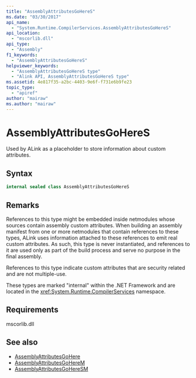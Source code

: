 ```yaml
---
title: "AssemblyAttributesGoHereS"
ms.date: "03/30/2017"
api_name: 
  - "System.Runtime.CompilerServices.AssemblyAttributesGoHereS"
api_location:
  - "mscorlib.dll"
api_type: 
  - "Assembly"
f1_keywords: 
  - "AssemblyAttributesGoHereS"
helpviewer_keywords: 
  - "AssemblyAttributesGoHereS type"
  - "Alink API, AssemblyAttributesGoHereS type"
ms.assetid: 4e817f35-a2bc-4403-9e6f-f731e6b9fe23
topic_type: 
  - "apiref"
author: "mairaw"
ms.author: "mairaw"
---
```

# AssemblyAttributesGoHereS

Used by ALink as a placeholder to store information about custom attributes.

## Syntax

```csharp
internal sealed class AssemblyAttributesGoHereS
```

## Remarks

References to this type might be embedded inside netmodules whose sources contain assembly custom attributes. When building an assembly manifest from one or more netmodules that contain references to these types, ALink uses information attached to these references to emit real custom attributes. As such, this type is never instantiated, and references to it are used only as part of the build process and serve no purpose in the final assembly.

References to this type indicate custom attributes that are security related and are not multiple-use.

These types are marked "internal" within the .NET Framework and are located in the <xref:System.Runtime.CompilerServices> namespace.

## Requirements

mscorlib.dll

## See also

- [AssemblyAttributesGoHere](assemblyattributesgohere.md)
- [AssemblyAttributesGoHereM](assemblyattributesgoherem.md)
- [AssemblyAttributesGoHereSM](assemblyattributesgoheresm.md)
